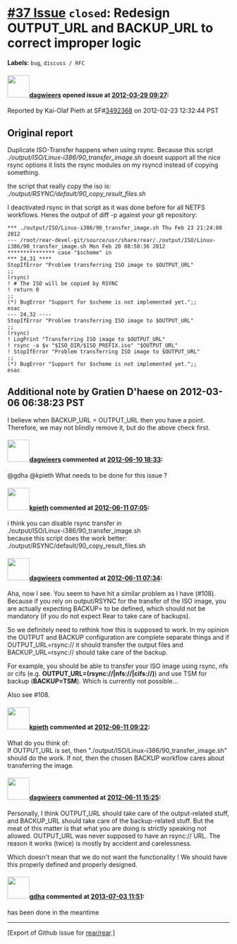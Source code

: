 [\#37 Issue](https://github.com/rear/rear/issues/37) `closed`: Redesign OUTPUT\_URL and BACKUP\_URL to correct improper logic
=============================================================================================================================

**Labels**: `bug`, `discuss / RFC`

#### <img src="https://avatars.githubusercontent.com/u/388198?u=0732dee3fe5002278cfbf40359ec431bdcf5f06c&v=4" width="50">[dagwieers](https://github.com/dagwieers) opened issue at [2012-03-29 09:27](https://github.com/rear/rear/issues/37):

Reported by Kai-Olaf Pieth at
SF\#[3492368](https://sourceforge.net/tracker/?func=detail&aid=3492368&group_id=171835&atid=859452)
on 2012-02-23 12:32:44 PST

Original report
---------------

Duplicate ISO-Transfer happens when using rsync. Because this script
*./output/ISO/Linux-i386/90\_transfer\_image.sh* doesnt support all the
nice rsync options it lists the rsync modules on my rsyncd instead of
copying something.

the script that really copy the iso is:
*./output/RSYNC/default/90\_copy\_result\_files.sh*

I deactivated rsync in that script as it was done before for all NETFS
workflows. Heres the output of diff -p against your git repository:

    *** ./output/ISO/Linux-i386/90_transfer_image.sh Thu Feb 23 21:24:08 2012
    --- /root/rear-devel-git/source/usr/share/rear/./output/ISO/Linux-i386/90_transfer_image.sh Mon Feb 20 08:50:36 2012
    *************** case "$scheme" in
    *** 24,31 ****
    StopIfError "Problem transferring ISO image to $OUTPUT_URL"
    ;;
    (rsync)
    ! # The ISO will be copied by RSYNC
    ! return 0
    ;;
    (*) BugError "Support for $scheme is not implemented yet.";;
    esac
    --- 24,32 ----
    StopIfError "Problem transferring ISO image to $OUTPUT_URL"
    ;;
    (rsync)
    ! LogPrint "Transferring ISO image to $OUTPUT_URL"
    ! rsync -a $v "$ISO_DIR/$ISO_PREFIX.iso" "$OUTPUT_URL"
    ! StopIfError "Problem transferring ISO image to $OUTPUT_URL"
    ;;
    (*) BugError "Support for $scheme is not implemented yet.";;
    esac

Additional note by Gratien D'haese on 2012-03-06 06:38:23 PST
-------------------------------------------------------------

I believe when BACKUP\_URL = OUTPUT\_URL then you have a point.  
Therefore, we may not blindly remove it, but do the above check first.

#### <img src="https://avatars.githubusercontent.com/u/388198?u=0732dee3fe5002278cfbf40359ec431bdcf5f06c&v=4" width="50">[dagwieers](https://github.com/dagwieers) commented at [2012-06-10 18:33](https://github.com/rear/rear/issues/37#issuecomment-6230669):

@gdha @kpieth What needs to be done for this issue ?

#### <img src="https://avatars.githubusercontent.com/u/1444692?v=4" width="50">[kpieth](https://github.com/kpieth) commented at [2012-06-11 07:05](https://github.com/rear/rear/issues/37#issuecomment-6237789):

i think you can disable rsync transfer in  
./output/ISO/Linux-i386/90\_transfer\_image.sh  
because this script does the work better:  
./output/RSYNC/default/90\_copy\_result\_files.sh

#### <img src="https://avatars.githubusercontent.com/u/388198?u=0732dee3fe5002278cfbf40359ec431bdcf5f06c&v=4" width="50">[dagwieers](https://github.com/dagwieers) commented at [2012-06-11 07:34](https://github.com/rear/rear/issues/37#issuecomment-6238409):

Aha, now I see. You seem to have hit a similar problem as I have
(\#108). Because if you rely on output/RSYNC for the transfer of the ISO
image, you are actually expecting BACKUP= to be defined, which should
not be mandatory (if you do not expect Rear to take care of backups).

So we definitely need to rethink how this is supposed to work. In my
opinion the OUTPUT and BACKUP configuration are complete separate things
and if OUTPUT\_URL=rsync:// it should transfer the output files and
BACKUP\_URL=rsync:// should take care of the backup.

For example, you should be able to transfer your ISO image using rsync,
nfs or cifs (e.g. **OUTPUT\_URL=(rsync://|nfs://|cifs://)**) and use TSM
for backup (**BACKUP=TSM**). Which is currently not possible...

Also see \#108.

#### <img src="https://avatars.githubusercontent.com/u/1444692?v=4" width="50">[kpieth](https://github.com/kpieth) commented at [2012-06-11 09:22](https://github.com/rear/rear/issues/37#issuecomment-6240183):

What do you think of:  
If OUTPUT\_URL is set, then
"./output/ISO/Linux-i386/90\_transfer\_image.sh" should do the work. If
not, then the chosen BACKUP workflow cares about transferring the image.

#### <img src="https://avatars.githubusercontent.com/u/388198?u=0732dee3fe5002278cfbf40359ec431bdcf5f06c&v=4" width="50">[dagwieers](https://github.com/dagwieers) commented at [2012-06-11 15:25](https://github.com/rear/rear/issues/37#issuecomment-6247326):

Personally, I think OUTPUT\_URL should take care of the output-related
stuff, and BACKUP\_URL should take care of the backup-related stuff. But
the meat of this matter is that what you are doing is strictly speaking
not allowed. OUTPUT\_URL was never supposed to have an rsync:// URL. The
reason it works (twice) is mostly by accident and carelessness.

Which doesn't mean that we do not want the functionality ! We should
have this properly defined and properly designed.

#### <img src="https://avatars.githubusercontent.com/u/888633?u=cdaeb31efcc0048d3619651aa18dd4b76e636b21&v=4" width="50">[gdha](https://github.com/gdha) commented at [2013-07-03 11:51](https://github.com/rear/rear/issues/37#issuecomment-20410436):

has been done in the meantime

------------------------------------------------------------------------

\[Export of Github issue for
[rear/rear](https://github.com/rear/rear).\]
